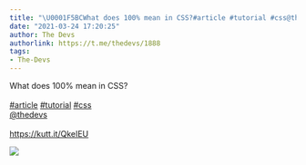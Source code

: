 ```yaml
---
title: "\U0001F5BCWhat does 100% mean in CSS?#article #tutorial #css@thedevshttps://kutt.it/QkeIEU"
date: "2021-03-24 17:20:25"
author: The Devs
authorlink: https://t.me/thedevs/1888
tags:
- The-Devs
---
```

<p>What does 100% mean in CSS?<br><br><a href="https://t.me/thedevs/1888?q=%23article">#article</a> <a href="https://t.me/thedevs/1888?q=%23tutorial">#tutorial</a> <a href="https://t.me/thedevs/1888?q=%23css">#css</a><br><a href="https://t.me/thedevs" target="_blank">@thedevs</a><br><br><a href="https://kutt.it/QkeIEU" target="_blank" rel="noopener">https://kutt.it/QkeIEU</a></p><img src="https://cdn4.telesco.pe/file/VyuVtZmXdkBmHMfkmcbz_PUiRVktMSauXWiduxDxeF7feqPm9YXhhmqoDHMCkfqKiAeUsX667YfcG_PlcJQXTn0Yd6oveuSPTK9PqtV8rIK4pvoyeZ7vBkBPCmnd31zNc0DhheKO-oh4Wh7HsxKkdtAxhxnVNhFGecIR5CXrjJ_R1qSrkk5x6cPvbME6viKu5TOxDAz1yyNmMxWi0gOxIJDD_9xYz8PdSUoKa-hhnH-F-XNXLQLDbnd8PeEFm_VZm2JB7-9i-xnC7v-CGuk99N_bJRWZ-6lF7A0_tRXFvhsDCYjOyFgODhDFbx43mTkYSiZF0oe-2iRI8Ecr15VyFg.jpg" referrerpolicy="no-referrer">